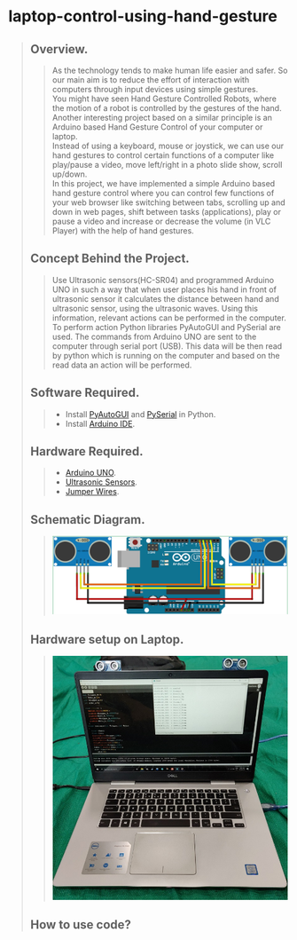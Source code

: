 # laptop-control-using-hand-gesture
>## Overview.
>>As the technology tends to make human life easier and safer. So our main aim is to reduce the effort of interaction with computers through input devices using simple gestures.<br/>
>>You might have seen Hand Gesture Controlled Robots, where the motion of a robot is controlled by the gestures of the hand. Another interesting project based on a similar principle is an Arduino based Hand Gesture Control of your computer or laptop.<br/>
>>Instead of using a keyboard, mouse or joystick, we can use our hand gestures to control certain functions of a computer like play/pause a video, move left/right in a photo slide show, scroll up/down.<br/>
>>In this project, we have implemented a simple Arduino based hand gesture control where you can control few functions of your web browser like switching between tabs, scrolling up and down in web pages, shift between tasks (applications), play or pause a video and increase or decrease the volume (in VLC Player) with the help of hand gestures.
> ## Concept Behind the Project.
>>Use Ultrasonic sensors(HC-SR04) and programmed Arduino UNO in such a way that when user places his hand in front of ultrasonic sensor it calculates the distance between hand and ultrasonic sensor, using the ultrasonic waves. Using this information, relevant actions can be performed in the computer. To perform action Python libraries PyAutoGUI and PySerial are used. The commands from Arduino UNO are sent to the computer through serial port (USB). This data will be then read by python which is running on the computer and based on the read data an action will be performed.
> ## Software Required.
>>* Install [PyAutoGUI](https://pypi.org/project/PyAutoGUI/) and [PySerial](https://pypi.org/project/pyserial/) in Python.<br />
>>* Install [Arduino IDE](https://www.arduino.cc/en/Main/Software).<br />
> ## Hardware Required.
>> * [Arduino UNO](https://store.arduino.cc/usa/arduino-uno-rev3).<br/>
>> * [Ultrasonic Sensors](https://robu.in/product/hc-sr04-ultrasonic-range-finder/?gclid=CjwKCAjw7O_pBRA3EiwA_lmtfhdPhclsBEp8riz5Os2FtJFf30t5UDnhAv21UPSZosoca0b1NaYAUBoCkY4QAvD_BwE).<br/>
>> * [Jumper Wires](https://robu.in/product/10cm-male-male-breadboard-jumper-dupont-2-54mm-1p-1p-cable-40-pcs/?gclid=CjwKCAjw7O_pBRA3EiwA_lmtfgbsVQTj2kGlzIAA7qb7-5LkZTz87cXwq5MkohiqGgTeiT6JLM-iNBoCqy0QAvD_BwE).<br/>
> ## Schematic Diagram.
>> ![](arduino-schematic.png)
> ## Hardware setup on Laptop.
>> ![](ardunosetuponlapto.jpeg)
> ## How to use code?
